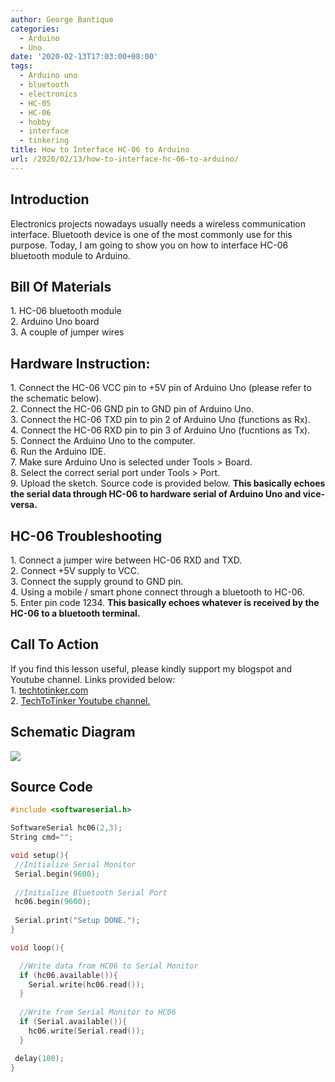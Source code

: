 ```yaml
---
author: George Bantique
categories:
  - Arduino
  - Uno
date: '2020-02-13T17:03:00+08:00'
tags:
  - Arduino uno
  - bluetooth
  - electronics
  - HC-05
  - HC-06
  - hobby
  - interface
  - tinkering
title: How to Interface HC-06 to Arduino
url: /2020/02/13/how-to-interface-hc-06-to-arduino/
---
```


## **Introduction**
Electronics projects nowadays usually needs a wireless communication interface. Bluetooth device is one of the most commonly use for this purpose. Today, I am going to show you on how to interface HC-06 bluetooth module to Arduino.

## **Bill Of Materials**  
1\. HC-06 bluetooth module  
2\. Arduino Uno board  
3\. A couple of jumper wires

## **Hardware Instruction:**  
1\. Connect the HC-06 VCC pin to +5V pin of Arduino Uno (please refer to the schematic below).  
2\. Connect the HC-06 GND pin to GND pin of Arduino Uno.  
3\. Connect the HC-06 TXD pin to pin 2 of Arduino Uno (functions as Rx).  
4\. Connect the HC-06 RXD pin to pin 3 of Arduino Uno (fucntions as Tx).  
5\. Connect the Arduino Uno to the computer.  
6\. Run the Arduino IDE.  
7\. Make sure Arduino Uno is selected under Tools &gt; Board.  
8\. Select the correct serial port under Tools &gt; Port.  
9\. Upload the sketch. Source code is provided below.
**This basically echoes the serial data through HC-06 to hardware serial of Arduino Uno and vice-versa.**

## **HC-06 Troubleshooting**  
1\. Connect a jumper wire between HC-06 RXD and TXD.  
2\. Connect +5V supply to VCC.  
3\. Connect the supply ground to GND pin.  
4\. Using a mobile / smart phone connect through a bluetooth to HC-06.  
5\. Enter pin code 1234.
**This basically echoes whatever is received by the HC-06 to a bluetooth terminal.**

## **Call To Action**
If you find this lesson useful, please kindly support my blogspot and Youtube channel. Links provided below:  
1\. [techtotinker.com](https://techtotinker.com/)  
2\. [TechToTinker Youtube channel.](https://www.youtube.com/c/gbantique)

## **Schematic Diagram**
[![](https://1.bp.blogspot.com/-8bMqzJBMMu4/XkUOCzqnY1I/AAAAAAAAACw/IhU1lV_Rv5ER_eWWOuQ7FKicsbWx3Gt-wCLcBGAsYHQ/s640/Getting-Started-with-HC-06.png)](https://1.bp.blogspot.com/-8bMqzJBMMu4/XkUOCzqnY1I/AAAAAAAAACw/IhU1lV_Rv5ER_eWWOuQ7FKicsbWx3Gt-wCLcBGAsYHQ/s1600/Getting-Started-with-HC-06.png)

## **Source Code**
```cpp { lineNos="true" wrap="true" }
#include <softwareserial.h>

SoftwareSerial hc06(2,3);
String cmd="";

void setup(){
 //Initialize Serial Monitor
 Serial.begin(9600);
 
 //Initialize Bluetooth Serial Port
 hc06.begin(9600);
 
 Serial.print("Setup DONE.");
}

void loop(){

  //Write data from HC06 to Serial Monitor
  if (hc06.available()){
    Serial.write(hc06.read());
  }
  
  //Write from Serial Monitor to HC06
  if (Serial.available()){
    hc06.write(Serial.read());
  }   

 delay(100);
}
```

